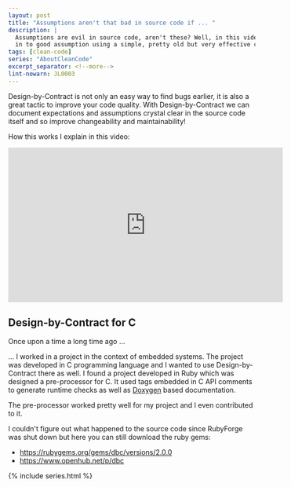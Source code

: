 ```yaml
---
layout: post
title: "Assumptions aren't that bad in source code if ... "
description: |
  Assumptions are evil in source code, aren't these? Well, in this video we want to discuss how to turn bad assumptions
  in to good assumption using a simple, pretty old but very effective concept called "Design-by-Contract".
tags: [clean-code]
series: "AboutCleanCode"
excerpt_separator: <!--more-->
lint-nowarn: JL0003
---
```


Design-by-Contract is not only an easy way to find bugs earlier, it is also a great tactic to improve your code quality.
With Design-by-Contract we can document expectations and assumptions crystal clear in the source code itself and 
so improve changeability and maintainability!

How this works I explain in this video:

<iframe width="560" height="315" src="https://www.youtube.com/embed/-3YfmHfZp-U" title="YouTube video player"
  frameborder="0" allow="accelerometer; autoplay; clipboard-write; encrypted-media; gyroscope; picture-in-picture"
  allowfullscreen>
</iframe>

<!--more-->

## Design-by-Contract for C

Once upon a time a long time ago ...

... I worked in a project in the context of embedded systems. The project was developed in C programming language
and I wanted to use Design-by-Contract there as well. I found a project developed in Ruby which was designed a 
pre-processor for C. It used tags embedded in C API comments to generate runtime checks as well as 
[Doxygen](https://www.doxygen.nl/index.html) based documentation.

The pre-processor worked pretty well for my project and I even contributed to it.

I couldn't figure out what happened to the source code since RubyForge was shut down but here you can still download
the ruby gems:

- https://rubygems.org/gems/dbc/versions/2.0.0
- https://www.openhub.net/p/dbc


{% include series.html %}
